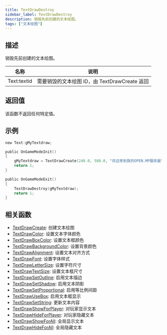 ```yaml
---
title: TextDrawDestroy
sidebar_label: TextDrawDestroy
description: 销毁先前创建的文本绘图。
tags: ["文本绘图"]
---
```


## 描述

销毁先前创建的文本绘图。

| 名称        | 说明                                          |
| ----------- | --------------------------------------------- |
| Text:textid | 需要销毁的文本绘图 ID，由 TextDrawCreate 返回 |

## 返回值

该函数不返回任何特定值。

## 示例

```c
new Text:gMyTextdraw;

public OnGameModeInit()
{
    gMyTextdraw = TextDrawCreate(240.0, 580.0, "欢迎来到我的OPEN.MP服务器");
    return 1;
}

public OnGameModeExit()
{
    TextDrawDestroy(gMyTextdraw);
    return 1;
}
```

## 相关函数

- [TextDrawCreate](TextDrawCreate): 创建文本绘图
- [TextDrawColor](TextDrawColor): 设置文本字体颜色
- [TextDrawBoxColor](TextDrawBoxColor): 设置文本框颜色
- [TextDrawBackgroundColor](TextDrawBackgroundColor): 设置背景颜色
- [TextDrawAlignment](TextDrawAlignment): 设置文本对齐方式
- [TextDrawFont](TextDrawFont): 设置字体样式
- [TextDrawLetterSize](TextDrawLetterSize): 设置字符尺寸
- [TextDrawTextSize](TextDrawTextSize): 设置文本框尺寸
- [TextDrawSetOutline](TextDrawSetOutline): 启用文本描边
- [TextDrawSetShadow](TextDrawSetShadow): 启用文本阴影
- [TextDrawSetProportional](TextDrawSetProportional): 启用等比例间距
- [TextDrawUseBox](TextDrawUseBox): 启用文本框显示
- [TextDrawSetString](TextDrawSetString): 更新文本内容
- [TextDrawShowForPlayer](TextDrawShowForPlayer): 对玩家显示文本
- [TextDrawHideForPlayer](TextDrawHideForPlayer): 对玩家隐藏文本
- [TextDrawShowForAll](TextDrawShowForAll): 全局显示文本
- [TextDrawHideForAll](TextDrawHideForAll): 全局隐藏文本
